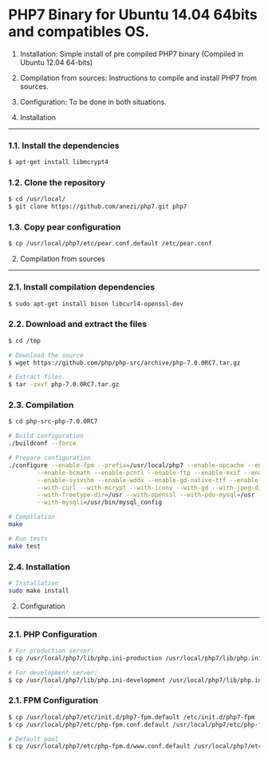 PHP7 Binary for Ubuntu 14.04 64bits and compatibles OS.
=======================================================

1. Installation: Simple install of pre compiled PHP7 binary (Compiled in Ubuntu 12.04 64-bits)
2. Compilation from sources: Instructions to compile and install PHP7 from sources.
3. Configuration: To be done in both situations.

1. Installation
---------------

### 1.1. Install the dependencies

```bash
$ apt-get install libmcrypt4
```

### 1.2. Clone the repository

```bash
$ cd /usr/local/
$ git clone https://github.com/anezi/php7.git php7
```

### 1.3. Copy pear configuration

```bash
$ cp /usr/local/php7/etc/pear.conf.default /etc/pear.conf
```

2. Compilation from sources
---------------------------

### 2.1. Install compilation dependencies

```bash
$ sudo apt-get install bison libcurl4-openssl-dev
```

### 2.2. Download and extract the files

```bash
$ cd /tmp

# Download the source
$ wget https://github.com/php/php-src/archive/php-7.0.0RC7.tar.gz

# Extract files.
$ tar -zxvf php-7.0.0RC7.tar.gz
```

### 2.3. Compilation

```bash
$ cd php-src-php-7.0.0RC7

# Build configuration
./buildconf --force

# Prepare configuration
./configure --enable-fpm --prefix=/usr/local/php7 --enable-opcache --enable-intl --enable-mbstring --enable-zip \
        --enable-bcmath --enable-pcntl --enable-ftp --enable-exif --enable-calendar --enable-sysvmsg --enable-sysvsem \
        --enable-sysvshm --enable-wddx --enable-gd-native-ttf --enable-gd-jis-conv \
        --with-curl --with-mcrypt --with-iconv --with-gd --with-jpeg-dir=/usr --with-png-dir=/usr --with-zlib-dir=/usr \
        --with-freetype-dir=/usr --with-openssl --with-pdo-mysql=/usr --with-gettext=/usr --with-zlib=/usr --with-bz2=/usr \
        --with-mysqli=/usr/bin/mysql_config

# Compilation
make

# Run tests
make test
```

### 2.4. Installation

```bash
# Installation
sudo make install
```

2. Configuration
----------------

### 2.1. PHP Configuration

```bash
# For production server:
$ cp /usr/local/php7/lib/php.ini-production /usr/local/php7/lib/php.ini

# For development server:
$ cp /usr/local/php7/lib/php.ini-development /usr/local/php7/lib/php.ini
```


### 2.1. FPM Configuration

```bash
$ cp /usr/local/php7/etc/init.d/php7-fpm.default /etc/init.d/php7-fpm
$ cp /usr/local/php7/etc/php-fpm.conf.default /usr/local/php7/etc/php-fpm.conf

# Default pool
$ cp /usr/local/php7/etc/php-fpm.d/www.conf.default /usr/local/php7/etc/php-fpm.d/www.conf
```
